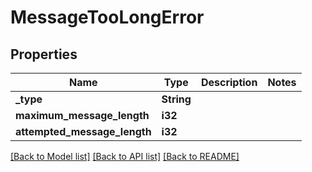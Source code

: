 # MessageTooLongError

## Properties

Name | Type | Description | Notes
------------ | ------------- | ------------- | -------------
**_type** | **String** |  | 
**maximum_message_length** | **i32** |  | 
**attempted_message_length** | **i32** |  | 

[[Back to Model list]](../README.md#documentation-for-models) [[Back to API list]](../README.md#documentation-for-api-endpoints) [[Back to README]](../README.md)


